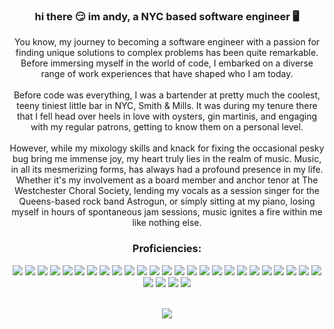 <h3 align="center">hi there 😏 im andy, a NYC based software engineer 🖥️</h3>
<p class="bio" align="center">
          You know, my journey to becoming a software engineer with a passion for finding unique solutions to complex problems has been quite remarkable. Before immersing myself in the world of code, I embarked on a diverse range of work experiences that have shaped who I am today.
          <br>
          <br>
          Before code was everything, I was a bartender at pretty much the coolest, teeny tiniest little bar in NYC, <span class="bio-photo">Smith & Mills</span>. It was during my tenure there that I fell head over heels in love with oysters, <span class="bio-detail">gin martinis</span>, and engaging with my regular patrons, getting to know them on a personal level.
          <br>
          <br>
          However, while my mixology skills and knack for fixing the occasional pesky bug bring me immense joy, my heart truly lies in the realm of music. Music, in all its mesmerizing forms, has always had a profound presence in my life. Whether it's my involvement as a board member and anchor tenor at <span class="bio-photo">The Westchester Choral Society</span>, lending my vocals as a session singer for the Queens-based rock band <span class="bio-photo">Astrogun</span>, or simply sitting at <span class="bio-photo">my piano</span>, losing myself in hours of spontaneous jam sessions, music ignites a fire within me like nothing else.
        </p>

<div align="center">
  <h3>Proficiencies:</h3>
  <a href="#"><img src="https://img.shields.io/badge/-JavaScript-F7DF1E?style=for-the-badge&logo=javascript&logoColor=black" /></a>
  <a href="#"><img src="https://img.shields.io/badge/-TypeScript-007ACC?style=for-the-badge&logo=typescript&logoColor=white" /></a>
  <a href="#"><img src="https://img.shields.io/badge/-React-61DAFB?style=for-the-badge&logo=React&logoColor=black" /></a>
  <a href="#"><img src="https://img.shields.io/badge/-React_Router-CA4245?style=for-the-badge&logo=react-router&logoColor=white" /></a>
  <a href="#"><img src="https://img.shields.io/badge/-Redux-764ABC?style=for-the-badge&logo=redux&logoColor=white" /></a>
  <a href="#"><img src="https://img.shields.io/badge/-CSS3-1572B6?style=for-the-badge&logo=css3" /></a>
  <a href="#"><img src="https://img.shields.io/badge/-SCSS-CC6699?style=for-the-badge&logo=sass&logoColor=white" /></a>
  <a href="#"><img src="https://img.shields.io/badge/-Tailwind%20CSS-38B2AC?style=for-the-badge&logo=tailwind-css&logoColor=white" /></a>
  <a href="#"><img src="https://img.shields.io/badge/-Ruby-CC342D?style=for-the-badge&logo=ruby&logoColor=white" /></a>
  <a href="#"><img src="https://img.shields.io/badge/-Ruby%20on%20Rails-CC0000?style=for-the-badge&logo=ruby-on-rails&logoColor=white" /></a>
  <a href="#"><img src="https://img.shields.io/badge/-HTML5-E34F26?style=for-the-badge&logo=html5&logoColor=white" /></a>
  <a href="#"><img src="https://img.shields.io/badge/-Git-black?style=for-the-badge&logo=git" /></a>
  <a href="#"><img src="https://img.shields.io/badge/-NodeJS-339933?style=for-the-badge&logo=Node.js&logoColor=white" /></a>
  <a href="#"><img src="https://img.shields.io/badge/-Express.js-404D59?style=for-the-badge&logo=express" /></a>
  <a href="#"><img src="https://img.shields.io/badge/-PostgreSQL-336791?style=for-the-badge&logo=postgresql" /></a>
  <a href="#"><img src="https://img.shields.io/badge/-MongoDB-white?style=for-the-badge&logo=mongodb" /></a>
  <a href="#"><img src="https://img.shields.io/badge/-Axios-0096FF?style=for-the-badge&logo=axios&logoColor=white" /></a>
  <a href="#"><img src="https://img.shields.io/badge/-RSpec-DC382D?style=for-the-badge&logo=ruby&logoColor=white" /></a>
  <a href="#"><img src="https://img.shields.io/badge/-Jasmine-8A4182?style=for-the-badge&logo=jasmine&logoColor=white" /></a>
  <a href="#"><img src="https://img.shields.io/badge/-Capybara-FF4C39?style=for-the-badge&logo=capybara&logoColor=white" /></a>
  <a href="#"><img src="https://img.shields.io/badge/-Postman-FF6C37?style=for-the-badge&logo=Postman&logoColor=white" /></a>
  <a href="#"><img src="https://img.shields.io/badge/-jQuery-0769AD?style=for-the-badge&logo=jQuery" /></a>
  <a href="#"><img src="https://img.shields.io/badge/-Markdown-000000?style=for-the-badge&logo=Markdown&logoColor=white" /></a>
  <a href="#"><img src="https://img.shields.io/badge/-VS_Code-007ACC?style=for-the-badge&logo=visual-studio-code" /></a>
  <a href="#"><img src="https://img.shields.io/badge/-Excel-217346?style=for-the-badge&logo=Microsoft-Excel&logoColor=white" /></a>
  <a href="#"><img src="https://img.shields.io/badge/-Zoom-2D8CFF?style=for-the-badge&logo=zoom&logoColor=white" /></a>
  <a href="#"><img src="https://img.shields.io/badge/-Slack-4A154B?style=for-the-badge&logo=slack" /></a>
  <a href="#"><img src="https://img.shields.io/badge/Notion-%23000000.svg?style=for-the-badge&logo=notion&logoColor=white" /></a>
  <a href="#"><img src="https://img.shields.io/badge/-Trello-0079BF?style=for-the-badge&logo=Trello&logoColor=white" /></a>
</div>
<br>
<div align="center">

<a href="#"><img align="center" src="https://github-readme-stats.vercel.app/api/top-langs/?username=andrewmorrisondev&layout=donut&theme=transparent"></a>

</div>
